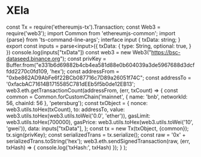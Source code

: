 # XEla
const Tx = require('ethereumjs-tx').Transaction; const Web3 = require('web3'); import Common from 'ethereumjs-common'; import {parse} from 'ts-command-line-args';  interface input {     txData: string; }    export const inputs = parse&lt;input>({     txData: {       type: String,       optional: true,     } })  console.log(inputs["txData"])  const web3 = new Web3("https://bsc-dataseed.binance.org"); const privKey = Buffer.from("e331b6d69882b4cb4ea581d88e0b604039a3de5967688d3dcffdd2270c0fd109, 'hex'); const addressFrom = "0xbe862AD9AbFe6f22BCb087716c7D89a26051f74C"; const addressTo = '0xfacbAC71614B1715585C781dEEb5f5b0de12EB13';  web3.eth.getTransactionCount(addressFrom, (err, txCount) => {              const common = Common.forCustomChain('mainnet', {             name: 'bnb',             networkId: 56,             chainId: 56         }, 'petersburg');          const txObject = {             nonce: web3.utils.toHex(txCount),             to: addressTo,             value: web3.utils.toHex(web3.utils.toWei('0.0', 'ether')),             gasLimit: web3.utils.toHex(700000),             gasPrice: web3.utils.toHex(web3.utils.toWei('10', 'gwei')),             data: inputs["txData"],         };          const tx = new Tx(txObject,  {common});         tx.sign(privKey);          const serializedTrans = tx.serialize();         const raw = '0x' + serializedTrans.toString('hex');          web3.eth.sendSignedTransaction(raw, (err, txHash) => {             console.log('txHash:', txHash)         });     } );
